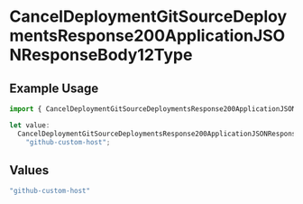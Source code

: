 # CancelDeploymentGitSourceDeploymentsResponse200ApplicationJSONResponseBody12Type

## Example Usage

```typescript
import { CancelDeploymentGitSourceDeploymentsResponse200ApplicationJSONResponseBody12Type } from "@vercel/sdk/models/canceldeploymentop.js";

let value:
  CancelDeploymentGitSourceDeploymentsResponse200ApplicationJSONResponseBody12Type =
    "github-custom-host";
```

## Values

```typescript
"github-custom-host"
```